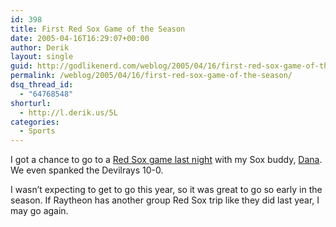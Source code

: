 ```yaml
---
id: 398
title: First Red Sox Game of the Season
date: 2005-04-16T16:29:07+00:00
author: Derik
layout: single
guid: http://godlikenerd.com/weblog/2005/04/16/first-red-sox-game-of-the-season/
permalink: /weblog/2005/04/16/first-red-sox-game-of-the-season/
dsq_thread_id:
  - "64768548"
shorturl:
  - http://l.derik.us/5L
categories:
  - Sports
---
```

I got a chance to go to a [Red Sox game last night](http://sports.yahoo.com/mlb/recap?gid=250415102) with my Sox buddy, [Dana](http://xandriamd87.blogspot.com). We even spanked the Devilrays 10-0.

I wasn&#8217;t expecting to get to go this year, so it was great to go so early in the season. If Raytheon has another group Red Sox trip like they did last year, I may go again.
